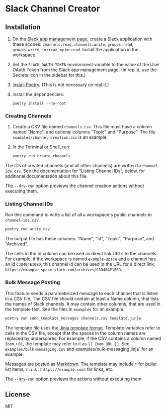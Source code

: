 # Slack Channel Creator

## Installation

1. On the [Slack app management page](https://api.slack.com/apps), create a
   Slack application with these scopes: `channels:read`, `channels:write`,
   `groups:read`, `groups:write`, `im:read`, `mpim:read`. Install the
   application in the workspace.

2. Set the `SLACK_OAUTH_TOKEN` environment variable to the value of the User
   OAuth Token from the Slack app management page. (In repl.it, use the Secrets
   icon in the sidebar for this.)

3. [Install Poetry](http://python-poetry.org/docs/). (This is not necessary on repl.it.)

4. Install the dependencies:

   `poetry install --no-root`

### Creating Channels

1. Create a CSV file named `channels.csv`. This file must have a column named "Name", and
   optional columns "Topic" and "Purpose". The file `examples/channel-creation.csv` is an
   example.

2. In the Terminal or Shell, run:

   ```sh
   poetry run create_channels
   ```

The IDs of created channels (and all other channels) are written to
`channel-ids.csv`. See the documentation for “Listing Channel IDs", below, for
additional documentation about this file.

The `--dry-run` option previews the channel creation actions without executing
them.

### Listing Channel IDs

Run this command to write a list of all a workspace's public channels to `channel-ids.csv`.

```sh
poetry run write_csv
```

The output file has these columns: "Name", "Id", "Topic", "Purpose", and "Archived".

The cells in the Id column can be used as direct link URLs to the channels. For
example, if the workspace is named `example-space` and a channel has an id
`C3D404E10ED`, this channel id can be used in the URL for a direct link:
`https://example-space.slack.com/archives/C3D404E10ED`.

### Bulk Message Posting

This feature sends a parameterized message to each channel that is listed in a
CSV file. The CSV file should contain at least a Name column, that lists the
names of Slack channels. It may contain other columns, that are used in the
template text. See the files in `examples` for an example.

```sh
poetry run send_template_messages channels.csv template.jinja
```

The template file uses the [Jinja template
format](https://jinja.palletsprojects.com/en/3.0.x/templates/). Template
variables refer to cells in the CSV file, except that the spaces in the column
names are replaced by underscores. For example, if the CSV contains a column
named `Zoom URL`, the template may refer to it as `{{ Zoom_URL }}`. See
`examples/bulk-messaging.csv`  and examples/bulk-messaging.jinja` for an example.

Messages are posted as [Markdown](https://www.markdownguide.org/tools/slack/). The template may include `*` for bullet list items, `[link](https://example.com)` for links, etc.

The `--dry-run` option previews the actions without executing them.

## License

MIT
